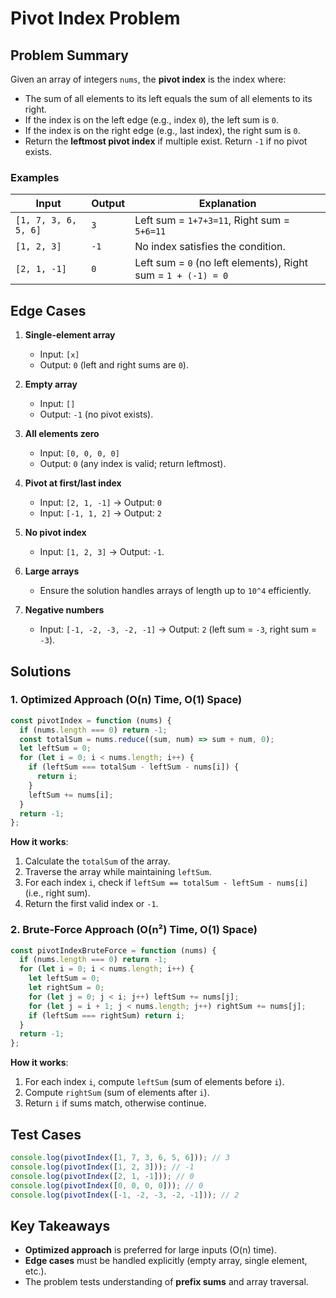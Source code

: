 # Pivot Index Problem

## Problem Summary

Given an array of integers `nums`, the **pivot index** is the index where:

- The sum of all elements to its left equals the sum of all elements to its right.
- If the index is on the left edge (e.g., index `0`), the left sum is `0`.
- If the index is on the right edge (e.g., last index), the right sum is `0`.
- Return the **leftmost pivot index** if multiple exist. Return `-1` if no pivot exists.

### Examples

| Input                | Output | Explanation                                                   |
| -------------------- | ------ | ------------------------------------------------------------- |
| `[1, 7, 3, 6, 5, 6]` | `3`    | Left sum = `1+7+3=11`, Right sum = `5+6=11`                   |
| `[1, 2, 3]`          | `-1`   | No index satisfies the condition.                             |
| `[2, 1, -1]`         | `0`    | Left sum = `0` (no left elements), Right sum = `1 + (-1) = 0` |

## Edge Cases

1. **Single-element array**

   - Input: `[x]`
   - Output: `0` (left and right sums are `0`).

2. **Empty array**

   - Input: `[]`
   - Output: `-1` (no pivot exists).

3. **All elements zero**

   - Input: `[0, 0, 0, 0]`
   - Output: `0` (any index is valid; return leftmost).

4. **Pivot at first/last index**

   - Input: `[2, 1, -1]` → Output: `0`
   - Input: `[-1, 1, 2]` → Output: `2`

5. **No pivot index**

   - Input: `[1, 2, 3]` → Output: `-1`.

6. **Large arrays**

   - Ensure the solution handles arrays of length up to `10^4` efficiently.

7. **Negative numbers**
   - Input: `[-1, -2, -3, -2, -1]` → Output: `2` (left sum = `-3`, right sum = `-3`).

## Solutions

### 1. Optimized Approach (O(n) Time, O(1) Space)

```javascript
const pivotIndex = function (nums) {
  if (nums.length === 0) return -1;
  const totalSum = nums.reduce((sum, num) => sum + num, 0);
  let leftSum = 0;
  for (let i = 0; i < nums.length; i++) {
    if (leftSum === totalSum - leftSum - nums[i]) {
      return i;
    }
    leftSum += nums[i];
  }
  return -1;
};
```

**How it works**:

1. Calculate the `totalSum` of the array.
2. Traverse the array while maintaining `leftSum`.
3. For each index `i`, check if `leftSum == totalSum - leftSum - nums[i]` (i.e., right sum).
4. Return the first valid index or `-1`.

### 2. Brute-Force Approach (O(n²) Time, O(1) Space)

```javascript
const pivotIndexBruteForce = function (nums) {
  if (nums.length === 0) return -1;
  for (let i = 0; i < nums.length; i++) {
    let leftSum = 0;
    let rightSum = 0;
    for (let j = 0; j < i; j++) leftSum += nums[j];
    for (let j = i + 1; j < nums.length; j++) rightSum += nums[j];
    if (leftSum === rightSum) return i;
  }
  return -1;
};
```

**How it works**:

1. For each index `i`, compute `leftSum` (sum of elements before `i`).
2. Compute `rightSum` (sum of elements after `i`).
3. Return `i` if sums match, otherwise continue.

## Test Cases

```javascript
console.log(pivotIndex([1, 7, 3, 6, 5, 6])); // 3
console.log(pivotIndex([1, 2, 3])); // -1
console.log(pivotIndex([2, 1, -1])); // 0
console.log(pivotIndex([0, 0, 0, 0])); // 0
console.log(pivotIndex([-1, -2, -3, -2, -1])); // 2
```

## Key Takeaways

- **Optimized approach** is preferred for large inputs (O(n) time).
- **Edge cases** must be handled explicitly (empty array, single element, etc.).
- The problem tests understanding of **prefix sums** and array traversal.
